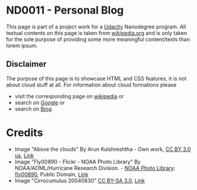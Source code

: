 # ND0011 - Personal Blog

This page is part of a project work for a [Udacity](https://www.udacity.com) Nanodegree program. All textual contents on this page is taken from [wikipedia.org](https://en.wikipedia.org) and is only taken for the sole purpose of providing some more meaningful content/texts than lorem ipsum.

## Disclaimer

The purpose of this page is to showcase HTML and CSS features, it is not about cloud stuff at all. For information about cloud formations please 
* visit the corresponding page on [wikipedia](https://en.wikipedia.org/wiki/List_of_cloud_types)  or
* search on [Google](https://www.google.com/search?q=cloud+formations) or
* search on [Bing](https://www.bing.com/search?q=cloud+formations).

# Credits

* Image "Above the clouds" By Arun Kulshreshtha - Own work, [CC BY 3.0 us](https://creativecommons.org/licenses/by/3.0/us/deed.en), [Link](https://commons.wikimedia.org/w/index.php?curid=1902748)
* Image "Fly00890 - Flickr - NOAA Photo Library" By NOAA/AOML/Hurricane Research Division. - [NOAA Photo Library](https://www.flickr.com/people/51647007@N08): [fly00890](https://www.flickr.com/photos/noaaphotolib/5425549074/), Public Domain, [Link](https://commons.wikimedia.org/w/index.php?curid=17917149)
* Image "Cirrocumulus 20040830" [CC BY-SA 3.0](https://creativecommons.org/licenses/by-sa/3.0/), [Link](https://commons.wikimedia.org/w/index.php?curid=75114)